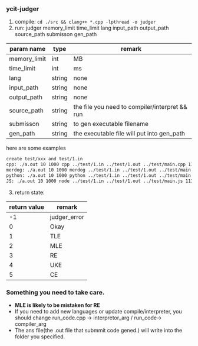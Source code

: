 ### ycit-judger
1. compile: `cd ./src && clang++ *.cpp -lpthread -o judger`
2. run: judger memory_limit time_limit  lang input_path output_path source_path submisson gen_path

| param name   | type   | remark                                         |
| ------------ | ------ | ---------------------------------------------- |
| memory_limit | int    | MB                                             |
| time_limit   | int    | ms                                             |
| lang         | string | none                                           |
| input_path   | string | none                                           |
| output_path  | string | none                                           |
| source_path  | string | the file you need to compiler/interpret && run |
| submisson    | string | to gen executable filename                     |
| gen_path     | string | the executable file will put into gen_path     |

here are some examples
```bash
create test/xxx and test/1.in 
cpp: ./a.out 10 1000 cpp ../test/1.in ../test/1.out ../test/main.cpp 111 ../test/
merdog: ./a.out 10 1000 merdog ../test/1.in ../test/1.out ../test/main.mer 111 ../test/
python: ./a.out 10 1000 python ../test/1.in ../test/1.out ../test/main.py 111 ../test/
JS: ./a.out 10 1000 node ../test/1.in ../test/1.out ../test/main.js 111 ../test/
```
3. return state:

| return value | remark       |
| ------------ | ------------ |
| -1           | judger_error |
| 0            | Okay         |
| 1            | TLE          |
| 2            | MLE          |
| 3            | RE           |
| 4            | UKE          |
| 5            | CE           |

### Something you need to take care.
* **MLE is likely to be mistaken for RE**
* If you need to add new languages or update compile/interpreter, you should change run_code.cpp -> interpretor_arg / run_code-> compiler_arg
* The ans file(the .out file that submmit code gened.) will write into the folder you specified.
